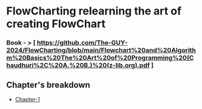 # FlowCharting relearning the art of creating FlowChart



### Book - > [ https://github.com/The-GUY-2024/FlowCharting/blob/main/Flowchart%20and%20Algorithm%20Basics%20The%20Art%20of%20Programming%20(Chaudhuri%2C%20A.%20B.)%20(z-lib.org).pdf ]


## Chapter's breakdown

* [Chapter-1](https://github.com/The-GUY-2024/FlowCharting.git)
